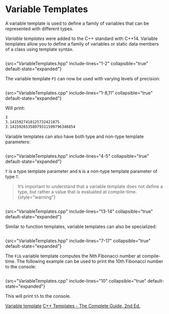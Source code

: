 # Variable Templates

A variable template is used to define a family of variables that can be represented with different types.

_Variable templates_ were added to the C++ standard with C++14.
Variable templates allow you to define a family of variables or static data members of a class using template syntax.

```c++
```
{src="VariableTemplates.hpp" include-lines="1-2" collapsible="true" default-state="expanded"}

The variable template `PI` can now be used with varying levels of precision:

```c++
```
{src="VariableTemplates.cpp" include-lines="1-8,11" collapsible="true" default-state="expanded"}

Will print:

```Bash
3
3.1415927410125732421875
3.14159265358979311599796346854
```

Variable templates can also have both type and non-type template parameters:

```c++
```
{src="VariableTemplates.hpp" include-lines="4-5" collapsible="true" default-state="expanded"}

`T` is a type template parameter and `N` is a non-type template parameter of type `T`.

> It’s important to understand that a variable template does not define a type, but rather a value that is evaluated at compile-time.
{style="warning"}

```c++
```
{src="VariableTemplates.cpp" include-lines="13-14" collapsible="true" default-state="expanded"}

Similar to function templates, variable templates can also be specialized:

```c++
```
{src="VariableTemplates.hpp" include-lines="7-17" collapsible="true" default-state="expanded"}

The `Fib` variable template computes the Nth Fibonacci number at compile-time.
The following example can be used to print the 10th Fibonacci number to the console:

```c++
```
{src="VariableTemplates.cpp" include-lines="10" collapsible="true" default-state="expanded"}

This will print `55` to the console.

<seealso>
    <category ref="cppreference">
        <a href="https://en.cppreference.com/w/cpp/language/variable_template">Variable template</a>
    </category>
    <category ref="reading">
        <a href="http://www.tmplbook.com/">C++ Templates - The Complete Guide, 2nd Ed.</a>
    </category>
</seealso>
